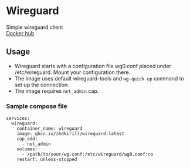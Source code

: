 # Wireguard
Simple wireguard client  
[Docker hub](https://hub.docker.com/r/zhdkirill/wireguard)

## Usage
- Wireguard starts with a configuration file wg0.conf placed under /etc/wireguard. Mount your configuration there.
- The image uses default wireguard-tools and `wg-quick up` command to set up the connection.
- The image requires `net_admin` cap.

### Sample compose file
```
services:
  wireguard:
    container_name: wireguard
    image: ghcr.io/zhdkirill/wireguard:latest
    cap_add:
      - net_admin
    volumes:
      - /path/to/your/wg.conf:/etc/wireguard/wg0.conf:ro
    restart: unless-stopped
```

